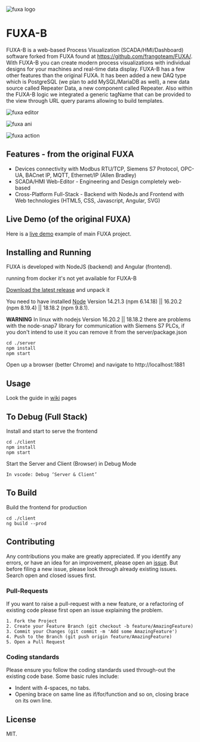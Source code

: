![fuxa logo](/client/src/favicon.ico) 
# FUXA-B
FUXA-B is a web-based Process Visualization (SCADA/HMI/Dashboard) software forked from FUXA found at https://github.com/frangoteam/FUXA/. With FUXA-B you can create modern process visualizations with individual designs for your machines and real-time data display. FUXA-B has a few other features than the original FUXA. It has  been added a new DAQ type which is PostgreSQL (we plan to add MySQL/MariaDB as well), a new data source called Repeater Data, a new component called Repeater. Also within the FUXA-B logic we integrated a generic tagName that can be provided to the view through URL query params allowing to build templates.

![fuxa editor](/screenshot/fuxa-editor.png) 

![fuxa ani](/screenshot/fuxa-ani.gif)

![fuxa action](/screenshot/feature-action-move.gif)

## Features - from the original FUXA
- Devices connectivity with Modbus RTU/TCP, Siemens S7 Protocol, OPC-UA, BACnet IP, MQTT, Ethernet/IP (Allen Bradley)
- SCADA/HMI Web-Editor - Engineering and Design completely web-based
- Cross-Platform Full-Stack - Backend with NodeJs and Frontend with Web technologies (HTML5, CSS, Javascript, Angular, SVG)

## Live Demo (of the original FUXA)
Here is a [live demo](https://frangoteam.github.io) example of main FUXA project.

## Installing and Running
FUXA is developed with NodeJS (backend) and Angular (frontend).

running from docker it's not yet available for FUXA-B

[Download the latest release](https://github.com/bogdanvaduva/FUXA-B) and unpack it

You need to have installed [Node](https://nodejs.org/en/about/previous-releases) Version 14.21.3 (npm 6.14.18) || 16.20.2 (npm 8.19.4) || 18.18.2 (npm 9.8.1).

**WARNING** In linux with nodejs Version 16.20.2 || 18.18.2 there are problems with the node-snap7 library for communication with Siemens S7 PLCs, if you don't intend to use it you can remove it from the server/package.json

```
cd ./server
npm install
npm start
```

Open up a browser (better Chrome) and navigate to http://localhost:1881

## Usage
Look the guide in [wiki](https://github.com/frangoteam/FUXA/wiki) pages

## To Debug (Full Stack)
Install and start to serve the frontend
```
cd ./client
npm install
npm start
```

Start the Server and Client (Browser) in Debug Mode
```
In vscode: Debug ‘Server & Client’
```

## To Build
Build the frontend for production
```
cd ./client
ng build --prod
```

## Contributing
Any contributions you make are greatly appreciated.
If you identify any errors, or have an idea for an improvement, please open an [issue](/../../issues).
But before filing a new issue, please look through already existing issues. Search open and closed issues first.

### Pull-Requests
If you want to raise a pull-request with a new feature, or a refactoring of existing code please first open an issue explaining the problem.
```
1. Fork the Project
2. Create your Feature Branch (git checkout -b feature/AmazingFeature)
3. Commit your Changes (git commit -m 'Add some AmazingFeature')
4. Push to the Branch (git push origin feature/AmazingFeature)
5. Open a Pull Request
```

### Coding standards
Please ensure you follow the coding standards used through-out the existing code base. Some basic rules include:
- Indent with 4-spaces, no tabs.
- Opening brace on same line as if/for/function and so on, closing brace on its own line.

## License
MIT.
